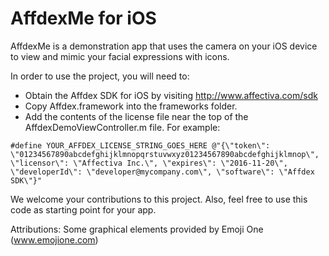 AffdexMe for iOS
================
AffdexMe is a demonstration app that uses the camera on your iOS device to view and mimic your facial expressions with icons.

In order to use the project, you will need to:
- Obtain the Affdex SDK for iOS by visiting http://www.affectiva.com/sdk
- Copy Affdex.framework into the frameworks folder.
- Add the contents of the license file near the top of the AffdexDemoViewController.m file. For example:

```
#define YOUR_AFFDEX_LICENSE_STRING_GOES_HERE @"{\"token\": \"01234567890abcdefghijklmnopqrstuvwxyz01234567890abcdefghijklmnop\", \"licensor\": \"Affectiva Inc.\", \"expires\": \"2016-11-20\", \"developerId\": \"developer@mycompany.com\", \"software\": \"Affdex SDK\"}"
```

We welcome your contributions to this project. Also, feel free to use this code as starting point for your app.

Attributions: Some graphical elements provided by Emoji One (www.emojione.com)

